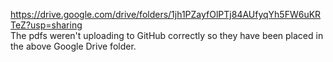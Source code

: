 https://drive.google.com/drive/folders/1jh1PZayfOlPTj84AUfyqYh5FW6uKRTeZ?usp=sharing  
The pdfs weren't uploading to GitHub correctly so they have been placed in the above Google Drive folder.
